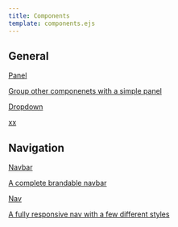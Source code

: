 ```yaml
---
title: Components
template: components.ejs
---
```


<h2 id="navigation">General</h2>
<div class="row">
    <div class="col-4">
        <div class="component">
            <a href="/components/panel.html">
                <div class="icon"></div>
                <div class="p">
                    <div class="title text-m">Panel</div>
                    <p class="text--gray">Group other componenets with a simple panel</p>
                </div>
            </a>
        </div>
    </div>
    <div class="col-4">
        <div class="component">
            <a href="/components/dropdown.html">
                <div class="icon"></div>
                <div class="p">
                    <div class="title text-m">Dropdown</div>
                    <p class="text--gray">xx</p>
                </div>
            </a>
        </div>
    </div>
</div>

<h2 id="navigation">Navigation</h2>
<div class="row">
    <div class="col-4">
        <div class="component">
            <a href="/components/navbar.html">
                <div class="icon"></div>
                <div class="p">
                    <div class="title text-m">Navbar</div>
                    <p class="text--gray">A complete brandable navbar</p>
                </div>
            </a>
        </div>
    </div>
    <div class="col-4">
        <div class="component">
            <a href="/components/nav.html">
                <div class="icon"></div>
                <div class="p">
                    <div class="title text-m">Nav</div>
                    <p class="text--gray">A fully responsive nav with a few different styles</p>
                </div>
            </a>
        </div>
    </div>
</div>